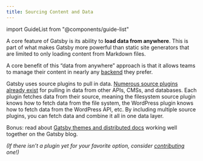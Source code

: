 ```yaml
---
title: Sourcing Content and Data
---
```


import GuideList from "@components/guide-list"

A core feature of Gatsby is its ability to **load data from anywhere**. This is part of what makes Gatsby more powerful than static site generators that are limited to only loading content from Markdown files.

A core benefit of this “data from anywhere” approach is that it allows teams to manage their content in nearly any [backend](/docs/glossary/#backend) they prefer.

Gatsby uses source plugins to pull in data. [Numerous source plugins already exist](/plugins/?=gatsby-source) for pulling in data from other APIs, CMSs, and databases. Each plugin fetches data from their source, meaning the filesystem source plugin knows how to fetch data from the file system, the WordPress plugin knows how to fetch data from the WordPress API, etc. By including multiple source plugins, you can fetch data and combine it all in one data layer.

Bonus: read about [Gatsby themes and distributed docs](/blog/2019-07-03-using-themes-for-distributed-docs/) working well together on the Gatsby blog.

_(If there isn’t a plugin yet for your favorite option, consider [contributing](/docs/creating-plugins) one!)_

<GuideList slug={props.slug} />
